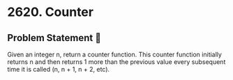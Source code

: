 # 2620. Counter

## Problem Statement 📝

Given an integer n, return a counter function. This counter function initially returns n and then returns 1 more than the previous value every subsequent time it is called (n, n + 1, n + 2, etc).
